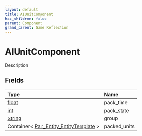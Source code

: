 ```yaml
---
layout: default
title: AIUnitComponent
has_children: false
parent: Component
grand_parent: Game Reflection
---
```

# AIUnitComponent
Description 

## Fields

| Type | Name |
|:----------|:--------------|
| [float](/riftbreaker-wiki/docs/game-reflection/components/float/) | pack_time |
| [int](/riftbreaker-wiki/docs/game-reflection/enums/int/) | pack_state |
| [String](/riftbreaker-wiki/docs/game-reflection/components/string/) | group |
| Container< [Pair_Entity_EntityTemplate](/riftbreaker-wiki/docs/game-reflection/classes/pair__entity__entity_template/) > | packed_units |

